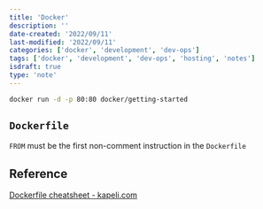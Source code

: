 ```yaml
---
title: 'Docker'
description: ''
date-created: '2022/09/11'
last-modified: '2022/09/11'
categories: ['docker', 'development', 'dev-ops']
tags: ['docker', 'development', 'dev-ops', 'hosting', 'notes']
isdraft: true
type: 'note'
---
```


```sh
docker run -d -p 80:80 docker/getting-started
```

## `Dockerfile`

`FROM` must be the first non-comment instruction in the `Dockerfile`


## Reference 

[Dockerfile cheatsheet - kapeli.com](https://kapeli.com/cheat_sheets/Dockerfile.docset/Contents/Resources/Documents/index)
